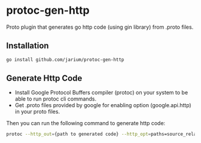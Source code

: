 # protoc-gen-http
Proto plugin that generates go http code (using gin library) from .proto files. 

## Installation
```bash
go install github.com/jarium/protoc-gen-http
``` 

## Generate Http Code
* Install Google Protocol Buffers compiler (protoc) on your system to be able to run protoc cli commands. 
* Get .proto files provided by google for enabling  option (google.api.http) in your proto files.

Then you can run the following command to generate http code:
```bash
protoc --http_out={path to generated code} --http_opt=paths=source_relative --proto_path={path to  option (google.api.http) files} {path to .proto file}
```